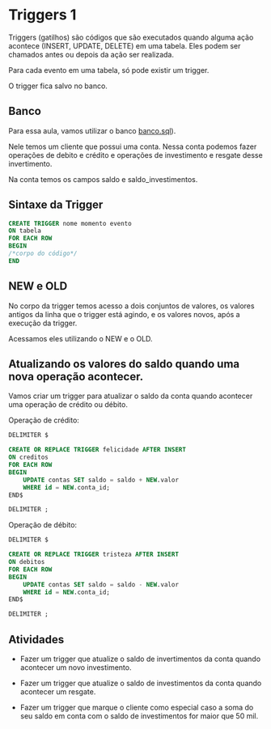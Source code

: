 # Triggers 1

Triggers (gatilhos) são códigos que são executados quando alguma ação acontece (INSERT, UPDATE, DELETE) em uma tabela. Eles podem ser chamados antes ou depois da ação ser realizada.

Para cada evento em uma tabela, só pode existir um trigger.

O trigger fica salvo no banco.

## Banco

Para essa aula, vamos utilizar o banco [banco.sql](./sql/banco.sql)).

Nele temos um cliente que possui uma conta. Nessa conta podemos fazer operações de debito e crédito e operações de investimento e resgate desse invertimento.

Na conta temos os campos saldo e saldo_investimentos.

## Sintaxe da Trigger

```SQL
CREATE TRIGGER nome momento evento
ON tabela
FOR EACH ROW
BEGIN
/*corpo do código*/
END
```

## NEW e OLD

No corpo da trigger temos acesso a dois conjuntos de valores, os valores antigos da linha que o trigger está agindo, e os valores novos, após a execução da trigger.

Acessamos eles utilizando o NEW e o OLD.

## Atualizando os valores do saldo quando uma nova operação acontecer.

Vamos criar um trigger para atualizar o saldo da conta quando acontecer uma operação de crédito ou débito.

Operação de crédito:
```SQL
DELIMITER $

CREATE OR REPLACE TRIGGER felicidade AFTER INSERT
ON creditos
FOR EACH ROW
BEGIN
	UPDATE contas SET saldo = saldo + NEW.valor
	WHERE id = NEW.conta_id;
END$

DELIMITER ;
```

Operação de débito:

```SQL
DELIMITER $

CREATE OR REPLACE TRIGGER tristeza AFTER INSERT
ON debitos
FOR EACH ROW
BEGIN
	UPDATE contas SET saldo = saldo - NEW.valor
	WHERE id = NEW.conta_id;
END$

DELIMITER ;
```

## Atividades

* Fazer um trigger que atualize o saldo de invertimentos da conta quando acontecer um novo investimento.

* Fazer um trigger que atualize o saldo de investimentos da conta quando acontecer um resgate.

* Fazer um trigger que marque o cliente como especial caso a soma do seu saldo em conta com o saldo de investimentos for maior que 50 mil.



